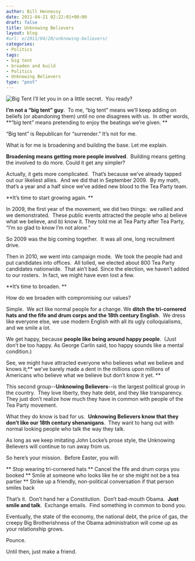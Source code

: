 ```yaml
---
author: Bill Hennessy
date: 2011-04-21 02:22:01+00:00
draft: false
title: Unknowing Believers
layout: blog
#url: e/2011/04/20/unknowing-believers/
categories:
- Politics
tags:
- big tent
- broaden and build
- Politics
- Unknowing Believers
type: "post"
---
```


![Big Tent](https://marketingbydm.com/wp-content/uploads/2010/02/iStock_000006112506Small.jpg)
I’ll let you in on a little secret.  You ready?

**I’m not a “big tent” guy**.  To me, “big tent” means we’ll keep adding on beliefs (or abandoning them) until no one disagrees with us.  In other words, **“big tent” means pretending to enjoy the beatings we’re given. **

“Big tent” is Republican for “surrender.” It’s not for me.

What is for me is broadening and building the base. Let me explain.

**Broadening means getting more people involved**.  Building means getting the involved to do more. Could it get any simpler?

Actually, it gets more complicated.  That’s because we’ve already tapped out our likeliest allies.  And we did that in September 2009.  By my math, that’s a year and a half since we’ve added new blood to the Tea Party team.

**It’s time to start growing again. **

In 2009, the first year of the movement, we did two things:  we rallied and we demonstrated.  These public events attracted the people who a) believe what we believe, and b) know it. They told me at Tea Party after Tea Party, “I’m so glad to know I’m not alone.”

So 2009 was the big coming together.  It was all one, long recruitment drive.

Then in 2010, we went into campaign mode.  We took the people had and put candidates into offices.  All tolled, we elected about 800 Tea Party candidates nationwide.  That ain’t bad.
Since the election, we haven’t added to our rosters.  In fact, we might have even lost a few.

**It’s time to broaden. **

How do we broaden with compromising our values?

Simple.  We act like normal people for a change. We **ditch the tri-cornered hats and the fife and drum corps and the 18th century English**.  We dress like everyone else, we use modern English with all its ugly colloquialisms, and we smile a lot.

We get happy, because **people like being around happy people**.  (Just don’t be too happy. As George Carlin said, too happy sounds like a mental condition.)

See, we might have attracted everyone who believes what we believe and knows it;** we’ve barely made a dent in the millions upon millions of Americans who believe what we believe but don’t know it yet. **

This second group--**Unknowing Believers**--is the largest political group in the country.  They love liberty, they hate debt, and they like transparency.  They just don’t realize how much they have in common with people of the Tea Party movement.

What they do know is bad for us.  **Unknowing Believers know that they don’t like our 18th century shenanigans**.  They want to hang out with normal looking people who talk the way they talk.

As long as we keep imitating John Locke’s prose style, the Unknowing Believers will continue to run away from us.

So here’s your mission.  Before Easter, you will:




** Stop wearing tri-cornered hats
** Cancel the fife and drum corps you booked
** Smile at someone who looks like he or she might not be a tea partier
** Strike up a friendly, non-political conversation if that person smiles back


That’s it.  Don’t hand her a Constitution.  Don’t bad-mouth Obama.  **Just smile and talk**.  Exchange emails.  Find something in common to bond you.

Eventually, the state of the economy, the national debt, the price of gas, the creepy Big Brotherishness of the Obama administration will come up as your relationship grows.

Pounce.

Until then, just make a friend.
